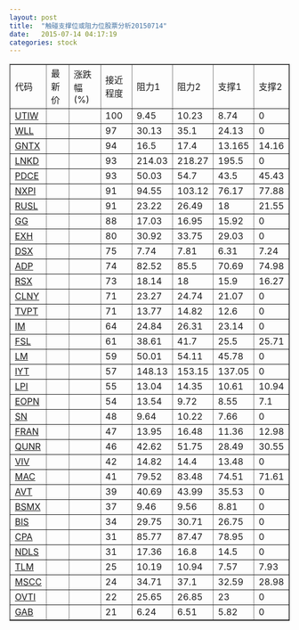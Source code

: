 ```yaml
---
layout: post
title:  "触碰支撑位或阻力位股票分析20150714"
date:   2015-07-14 04:17:19
categories: stock
---
```

<script type="text/javascript">
var stockList = []
stockList.push('gb_utiw');
stockList.push('gb_wll');
stockList.push('gb_gntx');
stockList.push('gb_lnkd');
stockList.push('gb_pdce');
stockList.push('gb_nxpi');
stockList.push('gb_rusl');
stockList.push('gb_gg');
stockList.push('gb_exh');
stockList.push('gb_dsx');
stockList.push('gb_adp');
stockList.push('gb_rsx');
stockList.push('gb_clny');
stockList.push('gb_tvpt');
stockList.push('gb_im');
stockList.push('gb_fsl');
stockList.push('gb_lm');
stockList.push('gb_iyt');
stockList.push('gb_lpi');
stockList.push('gb_eopn');
stockList.push('gb_sn');
stockList.push('gb_fran');
stockList.push('gb_qunr');
stockList.push('gb_viv');
stockList.push('gb_mac');
stockList.push('gb_avt');
stockList.push('gb_bsmx');
stockList.push('gb_bis');
stockList.push('gb_cpa');
stockList.push('gb_ndls');
stockList.push('gb_tlm');
stockList.push('gb_mscc');
stockList.push('gb_ovti');
stockList.push('gb_gab');
</script>
<table border="1">
 <tr>
 <td>代码</td>
 <td>最新价</td>
 <td>涨跌幅(%)</td>
 <td>接近程度</td>
 <td>阻力1</td>
 <td>阻力2</td>
 <td>支撑1</td>
 <td>支撑2</td>
</tr>
  <tr id="utiw" class="red">
  <td><a href="http://stock.finance.sina.com.cn/usstock/quotes/UTIW.html" target="_blank">UTIW</a></td><td></td><td></td><td>100</td><td>9.45</td><td>10.23</td><td>8.74</td><td>0</td></tr>
  <tr id="wll" class="red">
  <td><a href="http://stock.finance.sina.com.cn/usstock/quotes/WLL.html" target="_blank">WLL</a></td><td></td><td></td><td>97</td><td>30.13</td><td>35.1</td><td>24.13</td><td>0</td></tr>
  <tr id="gntx" class="red">
  <td><a href="http://stock.finance.sina.com.cn/usstock/quotes/GNTX.html" target="_blank">GNTX</a></td><td></td><td></td><td>94</td><td>16.5</td><td>17.4</td><td>13.165</td><td>14.16</td></tr>
  <tr id="lnkd" class="red">
  <td><a href="http://stock.finance.sina.com.cn/usstock/quotes/LNKD.html" target="_blank">LNKD</a></td><td></td><td></td><td>93</td><td>214.03</td><td>218.27</td><td>195.5</td><td>0</td></tr>
  <tr id="pdce" class="red">
  <td><a href="http://stock.finance.sina.com.cn/usstock/quotes/PDCE.html" target="_blank">PDCE</a></td><td></td><td></td><td>93</td><td>50.03</td><td>54.7</td><td>43.5</td><td>45.43</td></tr>
  <tr id="nxpi" class="red">
  <td><a href="http://stock.finance.sina.com.cn/usstock/quotes/NXPI.html" target="_blank">NXPI</a></td><td></td><td></td><td>91</td><td>94.55</td><td>103.12</td><td>76.17</td><td>77.88</td></tr>
  <tr id="rusl" class="green">
  <td><a href="http://stock.finance.sina.com.cn/usstock/quotes/RUSL.html" target="_blank">RUSL</a></td><td></td><td></td><td>91</td><td>23.22</td><td>26.49</td><td>18</td><td>21.55</td></tr>
  <tr id="gg" class="green">
  <td><a href="http://stock.finance.sina.com.cn/usstock/quotes/GG.html" target="_blank">GG</a></td><td></td><td></td><td>88</td><td>17.03</td><td>16.95</td><td>15.92</td><td>0</td></tr>
  <tr id="exh" class="green">
  <td><a href="http://stock.finance.sina.com.cn/usstock/quotes/EXH.html" target="_blank">EXH</a></td><td></td><td></td><td>80</td><td>30.92</td><td>33.75</td><td>29.03</td><td>0</td></tr>
  <tr id="dsx" class="red">
  <td><a href="http://stock.finance.sina.com.cn/usstock/quotes/DSX.html" target="_blank">DSX</a></td><td></td><td></td><td>75</td><td>7.74</td><td>7.81</td><td>6.31</td><td>7.24</td></tr>
  <tr id="adp" class="red">
  <td><a href="http://stock.finance.sina.com.cn/usstock/quotes/ADP.html" target="_blank">ADP</a></td><td></td><td></td><td>74</td><td>82.52</td><td>85.5</td><td>70.69</td><td>74.98</td></tr>
  <tr id="rsx" class="red">
  <td><a href="http://stock.finance.sina.com.cn/usstock/quotes/RSX.html" target="_blank">RSX</a></td><td></td><td></td><td>73</td><td>18.14</td><td>18</td><td>15.9</td><td>16.27</td></tr>
  <tr id="clny" class="red">
  <td><a href="http://stock.finance.sina.com.cn/usstock/quotes/CLNY.html" target="_blank">CLNY</a></td><td></td><td></td><td>71</td><td>23.27</td><td>24.74</td><td>21.07</td><td>0</td></tr>
  <tr id="tvpt" class="red">
  <td><a href="http://stock.finance.sina.com.cn/usstock/quotes/TVPT.html" target="_blank">TVPT</a></td><td></td><td></td><td>71</td><td>13.77</td><td>14.82</td><td>12.6</td><td>0</td></tr>
  <tr id="im" class="red">
  <td><a href="http://stock.finance.sina.com.cn/usstock/quotes/IM.html" target="_blank">IM</a></td><td></td><td></td><td>64</td><td>24.84</td><td>26.31</td><td>23.14</td><td>0</td></tr>
  <tr id="fsl" class="red">
  <td><a href="http://stock.finance.sina.com.cn/usstock/quotes/FSL.html" target="_blank">FSL</a></td><td></td><td></td><td>61</td><td>38.61</td><td>41.7</td><td>25.5</td><td>25.71</td></tr>
  <tr id="lm" class="red">
  <td><a href="http://stock.finance.sina.com.cn/usstock/quotes/LM.html" target="_blank">LM</a></td><td></td><td></td><td>59</td><td>50.01</td><td>54.11</td><td>45.78</td><td>0</td></tr>
  <tr id="iyt" class="green">
  <td><a href="http://stock.finance.sina.com.cn/usstock/quotes/IYT.html" target="_blank">IYT</a></td><td></td><td></td><td>57</td><td>148.13</td><td>153.15</td><td>137.05</td><td>0</td></tr>
  <tr id="lpi" class="green">
  <td><a href="http://stock.finance.sina.com.cn/usstock/quotes/LPI.html" target="_blank">LPI</a></td><td></td><td></td><td>55</td><td>13.04</td><td>14.35</td><td>10.61</td><td>10.94</td></tr>
  <tr id="eopn" class="green">
  <td><a href="http://stock.finance.sina.com.cn/usstock/quotes/EOPN.html" target="_blank">EOPN</a></td><td></td><td></td><td>54</td><td>13.54</td><td>9.72</td><td>8.55</td><td>7.1</td></tr>
  <tr id="sn" class="green">
  <td><a href="http://stock.finance.sina.com.cn/usstock/quotes/SN.html" target="_blank">SN</a></td><td></td><td></td><td>48</td><td>9.64</td><td>10.22</td><td>7.66</td><td>0</td></tr>
  <tr id="fran" class="green">
  <td><a href="http://stock.finance.sina.com.cn/usstock/quotes/FRAN.html" target="_blank">FRAN</a></td><td></td><td></td><td>47</td><td>13.95</td><td>16.48</td><td>11.36</td><td>12.98</td></tr>
  <tr id="qunr" class="red">
  <td><a href="http://stock.finance.sina.com.cn/usstock/quotes/QUNR.html" target="_blank">QUNR</a></td><td></td><td></td><td>46</td><td>42.62</td><td>51.75</td><td>28.49</td><td>30.55</td></tr>
  <tr id="viv" class="green">
  <td><a href="http://stock.finance.sina.com.cn/usstock/quotes/VIV.html" target="_blank">VIV</a></td><td></td><td></td><td>42</td><td>14.82</td><td>14.4</td><td>13.48</td><td>0</td></tr>
  <tr id="mac" class="red">
  <td><a href="http://stock.finance.sina.com.cn/usstock/quotes/MAC.html" target="_blank">MAC</a></td><td></td><td></td><td>41</td><td>79.52</td><td>83.48</td><td>74.51</td><td>71.61</td></tr>
  <tr id="avt" class="red">
  <td><a href="http://stock.finance.sina.com.cn/usstock/quotes/AVT.html" target="_blank">AVT</a></td><td></td><td></td><td>39</td><td>40.69</td><td>43.99</td><td>35.53</td><td>0</td></tr>
  <tr id="bsmx" class="red">
  <td><a href="http://stock.finance.sina.com.cn/usstock/quotes/BSMX.html" target="_blank">BSMX</a></td><td></td><td></td><td>37</td><td>9.46</td><td>9.56</td><td>8.81</td><td>0</td></tr>
  <tr id="bis" class="green">
  <td><a href="http://stock.finance.sina.com.cn/usstock/quotes/BIS.html" target="_blank">BIS</a></td><td></td><td></td><td>34</td><td>29.75</td><td>30.71</td><td>26.75</td><td>0</td></tr>
  <tr id="cpa" class="red">
  <td><a href="http://stock.finance.sina.com.cn/usstock/quotes/CPA.html" target="_blank">CPA</a></td><td></td><td></td><td>31</td><td>85.77</td><td>87.47</td><td>78.95</td><td>0</td></tr>
  <tr id="ndls" class="green">
  <td><a href="http://stock.finance.sina.com.cn/usstock/quotes/NDLS.html" target="_blank">NDLS</a></td><td></td><td></td><td>31</td><td>17.36</td><td>16.8</td><td>14.5</td><td>0</td></tr>
  <tr id="tlm" class="green">
  <td><a href="http://stock.finance.sina.com.cn/usstock/quotes/TLM.html" target="_blank">TLM</a></td><td></td><td></td><td>25</td><td>10.19</td><td>10.94</td><td>7.57</td><td>7.93</td></tr>
  <tr id="mscc" class="green">
  <td><a href="http://stock.finance.sina.com.cn/usstock/quotes/MSCC.html" target="_blank">MSCC</a></td><td></td><td></td><td>24</td><td>34.71</td><td>37.1</td><td>32.59</td><td>28.98</td></tr>
  <tr id="ovti" class="red">
  <td><a href="http://stock.finance.sina.com.cn/usstock/quotes/OVTI.html" target="_blank">OVTI</a></td><td></td><td></td><td>22</td><td>25.65</td><td>26.85</td><td>23</td><td>0</td></tr>
  <tr id="gab" class="green">
  <td><a href="http://stock.finance.sina.com.cn/usstock/quotes/GAB.html" target="_blank">GAB</a></td><td></td><td></td><td>21</td><td>6.24</td><td>6.51</td><td>5.82</td><td>0</td></tr>
</table>
